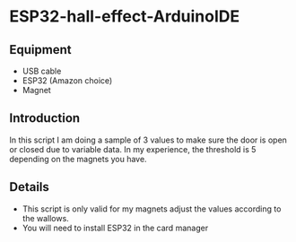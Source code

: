 # ESP32-hall-effect-ArduinoIDE

Equipment
-------------------------

- USB cable
- ESP32 (Amazon choice)
- Magnet


Introduction
-------------------------
In this script I am doing a sample of 3 values to make sure the door is open or closed due to variable data.
In my experience, the threshold is 5 depending on the magnets you have.


Details
-------------------------
- This script is only valid for my magnets adjust the values according to the wallows.
- You will need to install ESP32 in the card manager

